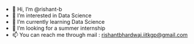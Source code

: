- 👋 Hi, I’m @rishant-b
- 👀 I’m interested in Data Science
- 🌱 I’m currently learning Data Science
- 💞️ I’m looking for a summer internship
- 📫 You can reach me through mail : rishantbhardwaj.iitkgp@gmail.com

<!---
rishant-b/rishant-b is a ✨ special ✨ repository because its `README.md` (this file) appears on your GitHub profile.
You can click the Preview link to take a look at your changes.
--->
